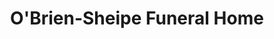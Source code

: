 ---
title: "O'Brien-Sheipe Funeral Home"
url: /elmont/obrien-sheipe-funeral-home-elmont-road/
shop: funeral directors
---